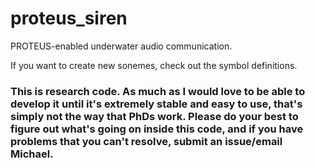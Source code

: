# proteus_siren
PROTEUS-enabled underwater audio communication.

If you want to create new sonemes, check out the symbol definitions.

### This is research code. As much as I would love to be able to develop it until it's extremely stable and easy to use, that's simply not the way that PhDs work. Please do your best to figure out what's going on inside this code, and if you have problems that you can't resolve, submit an issue/email Michael.
